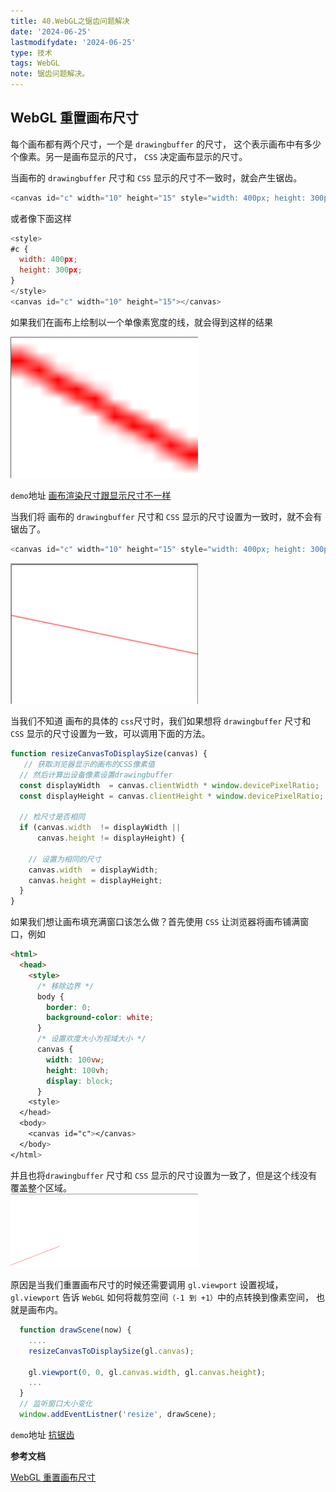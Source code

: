 ```yaml
---
title: 40.WebGL之锯齿问题解决
date: '2024-06-25'
lastmodifydate: '2024-06-25'
type: 技术
tags: WebGL
note: 锯齿问题解决。
---
```


## WebGL 重置画布尺寸

每个画布都有两个尺寸，一个是 `drawingbuffer` 的尺寸， 这个表示画布中有多少个像素。另一是画布显示的尺寸， `CSS` 决定画布显示的尺寸。

当画布的 `drawingbuffer` 尺寸和 `CSS` 显示的尺寸不一致时，就会产生锯齿。

```js
<canvas id="c" width="10" height="15" style="width: 400px; height: 300px;"></canvas>
```
或者像下面这样
```js
<style>
#c {
  width: 400px;
  height: 300px;
}
</style>
<canvas id="c" width="10" height="15"></canvas>
```
如果我们在画布上绘制以一个单像素宽度的线，就会得到这样的结果

<img width=300 src='../../images/webgl/锯齿.png'>

`demo`地址 [画布渲染尺寸跟显示尺寸不一样](https://github.com/tangjie-93/WebGL/blob/main/fundmantalExamples/%E9%94%AF%E9%BD%BF/%E7%94%BB%E5%B8%83%E6%B8%B2%E6%9F%93%E5%B0%BA%E5%AF%B8%E8%B7%9F%E6%98%BE%E7%A4%BA%E5%B0%BA%E5%AF%B8%E4%B8%8D%E4%B8%80%E6%A0%B7.html)

当我们将 画布的 `drawingbuffer` 尺寸和 `CSS` 显示的尺寸设置为一致时，就不会有锯齿了。
```js
<canvas id="c" width="10" height="15" style="width: 400px; height: 300px;"></canvas>
```
<img width =300 src='../../images/webgl/消除锯齿.png'>

当我们不知道 画布的具体的 `css`尺寸时，我们如果想将 `drawingbuffer` 尺寸和 `CSS` 显示的尺寸设置为一致，可以调用下面的方法。
```js
function resizeCanvasToDisplaySize(canvas) {
   // 获取浏览器显示的画布的CSS像素值
  // 然后计算出设备像素设置drawingbuffer
  const displayWidth  = canvas.clientWidth * window.devicePixelRatio;
  const displayHeight = canvas.clientHeight * window.devicePixelRatio;
 
  // 检尺寸是否相同
  if (canvas.width  != displayWidth ||
      canvas.height != displayHeight) {
 
    // 设置为相同的尺寸
    canvas.width  = displayWidth;
    canvas.height = displayHeight;
  }
}
```
如果我们想让画布填充满窗口该怎么做？首先使用 `CSS` 让浏览器将画布铺满窗口，例如
```html
<html>
  <head>
    <style>
      /* 移除边界 */
      body {
        border: 0;
        background-color: white;
      }
      /* 设置欢度大小为视域大小 */
      canvas {
        width: 100vw;
        height: 100vh;
        display: block;
      }
    <style>
  </head>
  <body>
    <canvas id="c"></canvas>
  </body>
</html>
```
并且也将`drawingbuffer` 尺寸和 `CSS` 显示的尺寸设置为一致了，但是这个线没有覆盖整个区域。<br>
<img width=300 src='../../images/webgl/抗锯齿2.png'>

原因是当我们重置画布尺寸的时候还需要调用 `gl.viewport` 设置视域， `gl.viewport` 告诉 `WebGL` 如何将裁剪空间`（-1 到 +1）`中的点转换到像素空间， 也就是画布内。
```js
  function drawScene(now) {
    ....
    resizeCanvasToDisplaySize(gl.canvas);

    gl.viewport(0, 0, gl.canvas.width, gl.canvas.height);
    ...
  }
  // 监听窗口大小变化
  window.addEventListner('resize', drawScene);
```

`demo`地址 [抗锯齿](https://github.com/tangjie-93/WebGL/blob/main/fundmantalExamples/%E9%94%AF%E9%BD%BF/%E6%8A%97%E9%94%AF%E9%BD%BF.html)

**参考文档**

[WebGL 重置画布尺寸](https://webglfundamentals.org/webgl/lessons/zh_cn/webgl-resizing-the-canvas.html)

<Valine></Valine>